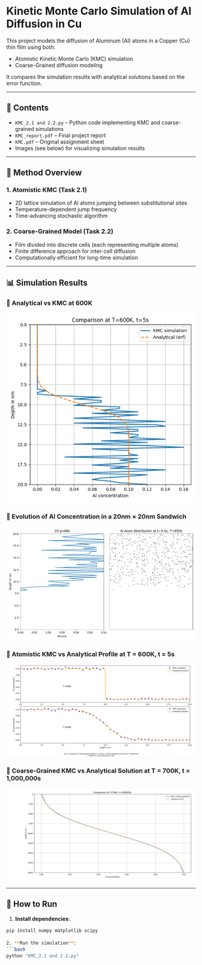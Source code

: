 # Kinetic Monte Carlo Simulation of Al Diffusion in Cu

This project models the diffusion of Aluminum (Al) atoms in a Copper (Cu) thin film using both:

- Atomistic Kinetic Monte Carlo (KMC) simulation
- Coarse-Grained diffusion modeling

It compares the simulation results with analytical solutions based on the error function.

---

## 📁 Contents

- `KMC_2.1 and 2.2.py` – Python code implementing KMC and coarse-grained simulations
- `KMC_report.pdf` – Final project report
- `KMC.pdf` – Original assignment sheet
- Images (see below) for visualizing simulation results

---

## 🔬 Method Overview

### 1. Atomistic KMC (Task 2.1)
- 2D lattice simulation of Al atoms jumping between substitutional sites
- Temperature-dependent jump frequency
- Time-advancing stochastic algorithm

### 2. Coarse-Grained Model (Task 2.2)
- Film divided into discrete cells (each representing multiple atoms)
- Finite difference approach for inter-cell diffusion
- Computationally efficient for long-time simulation

---

## 📊 Simulation Results

### 📌 Analytical vs KMC at 600K
![Analytical vs KMC at 600K](diffusion.png)

### 📌 Evolution of Al Concentration in a 20nm × 20nm Sandwich 
![Evolution of Al Concentration in a 20nm × 20nm Sandwich at T = 500K and T = 600K](kmc1.png)

### 📌 Atomistic KMC vs Analytical Profile at T = 600K, t = 5s
![Atomistic KMC vs Analytical Profile at T = 600K, t = 5s](kmc.png)

### 📌 Coarse-Grained KMC vs Analytical Solution at T = 700K, t = 1,000,000s
![Coarse-Grained KMC vs Analytical Solution at T = 700K, t = 1,000,000s](Coarse%20Grained%20Description.png)


---

## 🚀 How to Run

1. **Install dependencies**:
```bash
pip install numpy matplotlib scipy

2. **Run the simulation**:
```bash
python "KMC_2.1 and 2.2.py"

